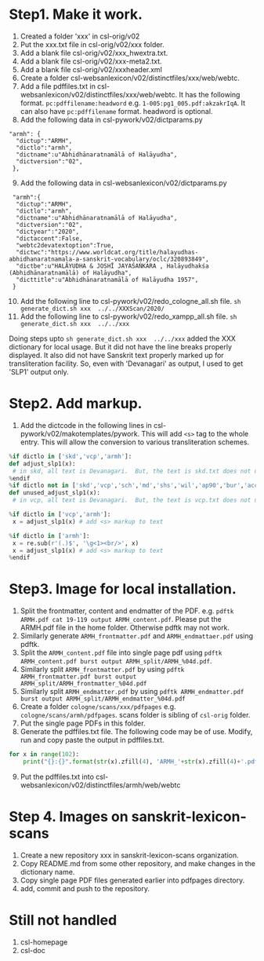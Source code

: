 # Step1. Make it work.
1. Created a folder 'xxx' in csl-orig/v02
2. Put the xxx.txt file in csl-orig/v02/xxx folder.
3. Add a blank file csl-orig/v02/xxx_hwextra.txt.
4. Add a blank file csl-orig/v02/xxx-meta2.txt.
5. Add a blank file csl-orig/v02/xxxheader.xml
6. Create a folder csl-websanlexicon/v02/distinctfiles/xxx/web/webtc.
7. Add a file pdffiles.txt in csl-websanlexicon/v02/distinctfiles/xxx/web/webtc. It has the following format. `pc:pdffilename:headword` e.g. `1-005:pg1_005.pdf:akzakrIqA`. It can also have `pc:pdffilename` format. headword is optional.
8. Add the following data in csl-pywork/v02/dictparams.py
```
"armh": {
  "dictup":"ARMH",
  "dictlo":"armh",
  "dictname":u"Abhidhānaratnamālā of Halāyudha",
  "dictversion":"02",
 },
```
9. Add the following data in csl-websanlexicon/v02/dictparams.py
```
 "armh":{
  "dictup":"ARMH",
  "dictlo":"armh",
  "dictname":u"Abhidhānaratnamālā of Halāyudha",
  "dictversion":"02",
  "dictyear":"2020",
  "dictaccent":False,
  "webtc2devatextoption":True,
  "dictwc":"https://www.worldcat.org/title/halayudhas-abhidhanaratnamala-a-sanskrit-vocabulary/oclc/320893849",
  "dictbe":u"HALĀYUDHA & JOSHĪ JAYAŚAṄKARA , Halāyudhakśa (Abhidhānaratnamālā) of Halāyudha",
  "dicttitle":u"Abhidhānaratnamālā of Halāyudha 1957",
 }
```
10. Add the following line to csl-pywork/v02/redo_cologne_all.sh file. `sh generate_dict.sh xxx  ../../XXXScan/2020/`
11. Add the following line to csl-pywork/v02/redo_xampp_all.sh file. `sh generate_dict.sh xxx  ../../xxx`

Doing steps upto `sh generate_dict.sh xxx  ../../xxx` added the XXX dictionary for local usage.
But it did not have the line breaks properly displayed. It also did not have Sanskrit text properly marked up for transliteration facility. So, even with 'Devanagari' as output, I used to get 'SLP1' output only.

# Step2. Add markup.

1. Add the dictcode in the following lines in csl-pywork/v02/makotemplates/pywork. This will add `<s>` tag to the whole entry. This will allow the conversion to various transliteration schemes.

```python
%if dictlo in ['skd','vcp','armh']:
def adjust_slp1(x):
 # in skd, all text is Devanagari.  But, the text is skd.txt does not use
%endif
%if dictlo not in ['skd','vcp','sch','md','shs','wil','ap90','bur','acc','yat','armh']:
def unused_adjust_slp1(x):
 # in vcp, all text is Devanagari.  But, the text is vcp.txt does not use
```

```python
%if dictlo in ['vcp','armh']:
 x = adjust_slp1(x) # add <s> markup to text
```

```python
%if dictlo in ['armh']:
 x = re.sub(r'(.)$', '\g<1><br/>', x)
 x = adjust_slp1(x) # add <s> markup to text
%endif
````

# Step3. Image for local installation.

1. Split the frontmatter, content and endmatter of the PDF. e.g. `pdftk ARMH.pdf cat 19-119 output ARMH_content.pdf`. Please put the ARMH.pdf file in the home folder. Otherwise pdftk may not work. 
2. Similarly generate `ARMH_frontmatter.pdf` and `ARMH_endmattaer.pdf` using pdftk.
3. Split the `ARMH_content.pdf` file into single page pdf using `pdftk ARMH_content.pdf burst output ARMH_split/ARMH_%04d.pdf`. 
4. Similarly split `ARMH_frontmatter.pdf` by using `pdftk ARMH_frontmatter.pdf burst output ARMH_split/ARMH_frontmatter_%04d.pdf`
5. Similarly split `ARMH_endmatter.pdf` by using `pdftk ARMH_endmatter.pdf burst output ARMH_split/ARMH_endmatter_%04d.pdf`
6. Create a folder `cologne/scans/xxx/pdfpages` e.g. `cologne/scans/armh/pdfpages`. scans folder is sibling of `csl-orig` folder.
7. Put the single page PDFs in this folder.
8. Generate the pdffiles.txt file. The following code may be of use. Modify, run and copy paste the output in pdffiles.txt.
```python
for x in range(102):
	print("{}:{}".format(str(x).zfill(4), 'ARMH_'+str(x).zfill(4)+'.pdf'))
```
9. Put the pdffiles.txt into csl-websanlexicon/v02/distinctfiles/armh/web/webtc

# Step 4. Images on sanskrit-lexicon-scans

1. Create a new repository xxx in sanskrit-lexicon-scans organization.
2. Copy README.md from some other repository, and make changes in the dictionary name.
3. Copy single page PDF files generated earlier into pdfpages directory.
4. add, commit and push to the repository.


# Still not handled

1. csl-homepage
2. csl-doc

